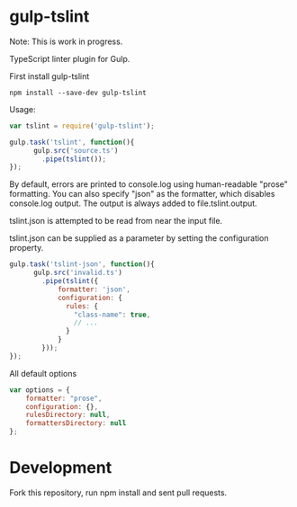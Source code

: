 gulp-tslint
=========

Note: This is work in progress.

TypeScript linter plugin for Gulp.


First install gulp-tslint
```shell
npm install --save-dev gulp-tslint
```


Usage:
```javascript
var tslint = require('gulp-tslint');

gulp.task('tslint', function(){
      gulp.src('source.ts')
        .pipe(tslint());
});
```

By default, errors are printed to console.log using human-readable "prose" formatting.
You can also specify "json" as the formatter, which disables console.log output.
The output is always added to file.tslint.output.

tslint.json is attempted to be read from near the input file.

tslint.json can be supplied as a parameter by setting the configuration property.
```javascript
gulp.task('tslint-json', function(){
      gulp.src('invalid.ts')
        .pipe(tslint({
            formatter: 'json',
            configuration: {
              rules: {
                "class-name": true,
                // ...
              }
            }
        }));
});
```

All default options
```javascript
var options = {
    formatter: "prose",
    configuration: {},
    rulesDirectory: null,
    formattersDirectory: null
};
```

Development
===========

Fork this repository, run npm install and sent pull requests.